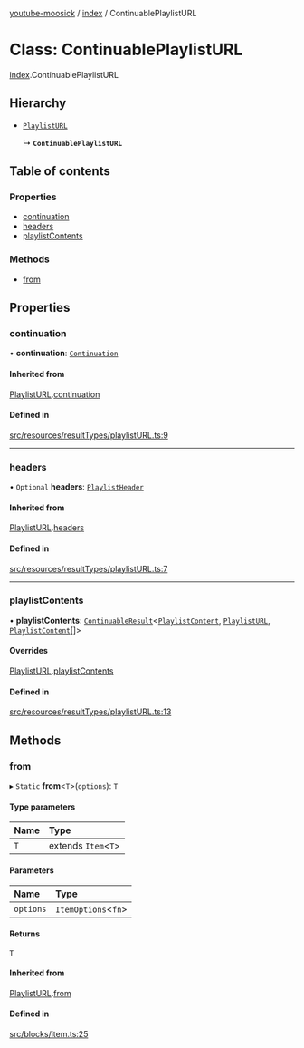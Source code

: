 [youtube-moosick](../README.md) / [index](../modules/index.md) / ContinuablePlaylistURL

# Class: ContinuablePlaylistURL

[index](../modules/index.md).ContinuablePlaylistURL

## Hierarchy

- [`PlaylistURL`](index.PlaylistURL.md)

  ↳ **`ContinuablePlaylistURL`**

## Table of contents

### Properties

- [continuation](index.ContinuablePlaylistURL.md#continuation)
- [headers](index.ContinuablePlaylistURL.md#headers)
- [playlistContents](index.ContinuablePlaylistURL.md#playlistcontents)

### Methods

- [from](index.ContinuablePlaylistURL.md#from)

## Properties

### continuation

• **continuation**: [`Continuation`](../interfaces/index.Continuation.md)

#### Inherited from

[PlaylistURL](index.PlaylistURL.md).[continuation](index.PlaylistURL.md#continuation)

#### Defined in

[src/resources/resultTypes/playlistURL.ts:9](https://github.com/EvasiveXkiller/youtube-moosick/blob/cfe2213/src/resources/resultTypes/playlistURL.ts#L9)

___

### headers

• `Optional` **headers**: [`PlaylistHeader`](index.PlaylistHeader.md)

#### Inherited from

[PlaylistURL](index.PlaylistURL.md).[headers](index.PlaylistURL.md#headers)

#### Defined in

[src/resources/resultTypes/playlistURL.ts:7](https://github.com/EvasiveXkiller/youtube-moosick/blob/cfe2213/src/resources/resultTypes/playlistURL.ts#L7)

___

### playlistContents

• **playlistContents**: [`ContinuableResult`](index.ContinuableResult.md)<[`PlaylistContent`](index.PlaylistContent.md), [`PlaylistURL`](index.PlaylistURL.md), [`PlaylistContent`](index.PlaylistContent.md)[]\>

#### Overrides

[PlaylistURL](index.PlaylistURL.md).[playlistContents](index.PlaylistURL.md#playlistcontents)

#### Defined in

[src/resources/resultTypes/playlistURL.ts:13](https://github.com/EvasiveXkiller/youtube-moosick/blob/cfe2213/src/resources/resultTypes/playlistURL.ts#L13)

## Methods

### from

▸ `Static` **from**<`T`\>(`options`): `T`

#### Type parameters

| Name | Type |
| :------ | :------ |
| `T` | extends `Item`<`T`\> |

#### Parameters

| Name | Type |
| :------ | :------ |
| `options` | `ItemOptions`<`fn`\> |

#### Returns

`T`

#### Inherited from

[PlaylistURL](index.PlaylistURL.md).[from](index.PlaylistURL.md#from)

#### Defined in

[src/blocks/item.ts:25](https://github.com/EvasiveXkiller/youtube-moosick/blob/cfe2213/src/blocks/item.ts#L25)
